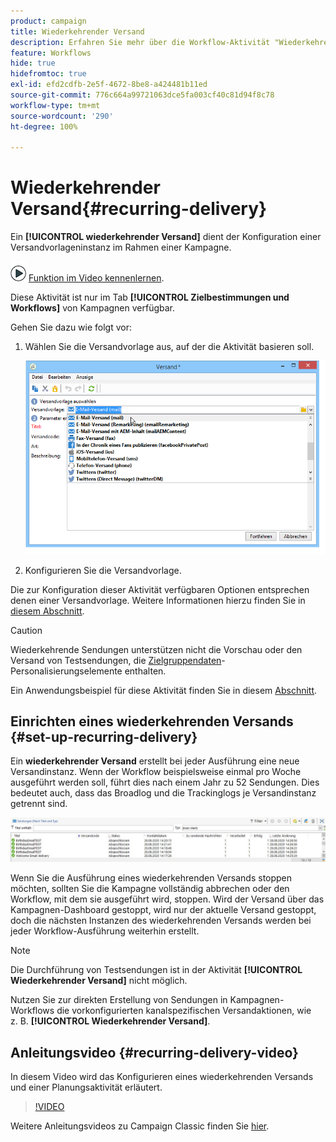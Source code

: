 ```yaml
---
product: campaign
title: Wiederkehrender Versand
description: Erfahren Sie mehr über die Workflow-Aktivität "Wiederkehrender Versand".
feature: Workflows
hide: true
hidefromtoc: true
exl-id: efd2cdfb-2e5f-4672-8be8-a424481b11ed
source-git-commit: 776c664a99721063dce5fa003cf40c81d94f8c78
workflow-type: tm+mt
source-wordcount: '290'
ht-degree: 100%

---
```


# Wiederkehrender Versand{#recurring-delivery}

Ein **[!UICONTROL wiederkehrender Versand]** dient der Konfiguration einer Versandvorlageninstanz im Rahmen einer Kampagne.

![](assets/do-not-localize/how-to-video.png) [Funktion im Video kennenlernen](#recurring-delivery-video).

Diese Aktivität ist nur im Tab **[!UICONTROL Zielbestimmungen und Workflows]** von Kampagnen verfügbar.

Gehen Sie dazu wie folgt vor:

1. Wählen Sie die Versandvorlage aus, auf der die Aktivität basieren soll.

   ![](assets/recurring_delivery_001.png)

1. Konfigurieren Sie die Versandvorlage.

Die zur Konfiguration dieser Aktivität verfügbaren Optionen entsprechen denen einer Versandvorlage. Weitere Informationen hierzu finden Sie in [diesem Abschnitt](../../delivery/using/about-templates.md).

>[!CAUTION]
>
>Wiederkehrende Sendungen unterstützen nicht die Vorschau oder den Versand von Testsendungen, die [Zielgruppendaten](../../workflow/using/data-life-cycle.md#target-data)-Personalisierungselemente enthalten.

Ein Anwendungsbeispiel für diese Aktivität finden Sie in diesem [Abschnitt](sending-a-birthday-email.md#creating-a-recurring-delivery-in-a-targeting-workflow).

## Einrichten eines wiederkehrenden Versands {#set-up-recurring-delivery}

Ein **wiederkehrender Versand** erstellt bei jeder Ausführung eine neue Versandinstanz. Wenn der Workflow beispielsweise einmal pro Woche ausgeführt werden soll, führt dies nach einem Jahr zu 52 Sendungen. Dies bedeutet auch, dass das Broadlog und die Trackinglogs je Versandinstanz getrennt sind.

![Wiederkehrender Versand](assets/delivery_recurring.jpg)

Wenn Sie die Ausführung eines wiederkehrenden Versands stoppen möchten, sollten Sie die Kampagne vollständig abbrechen oder den Workflow, mit dem sie ausgeführt wird, stoppen. Wird der Versand über das Kampagnen-Dashboard gestoppt, wird nur der aktuelle Versand gestoppt, doch die nächsten Instanzen des wiederkehrenden Versands werden bei jeder Workflow-Ausführung weiterhin erstellt.

>[!NOTE]
>
>Die Durchführung von Testsendungen ist in der Aktivität **[!UICONTROL Wiederkehrender Versand]** nicht möglich.
> 
>Nutzen Sie zur direkten Erstellung von Sendungen in Kampagnen-Workflows die vorkonfigurierten kanalspezifischen Versandaktionen, wie z. B. **[!UICONTROL Wiederkehrender Versand]**.

## Anleitungsvideo {#recurring-delivery-video}

In diesem Video wird das Konfigurieren eines wiederkehrenden Versands und einer Planungsaktivität erläutert.

>[!VIDEO](https://video.tv.adobe.com/v/30201?quality=12&captions=ger)

Weitere Anleitungsvideos zu Campaign Classic finden Sie [hier](https://experienceleague.adobe.com/docs/campaign-classic-learn/tutorials/overview.html?lang=de).
